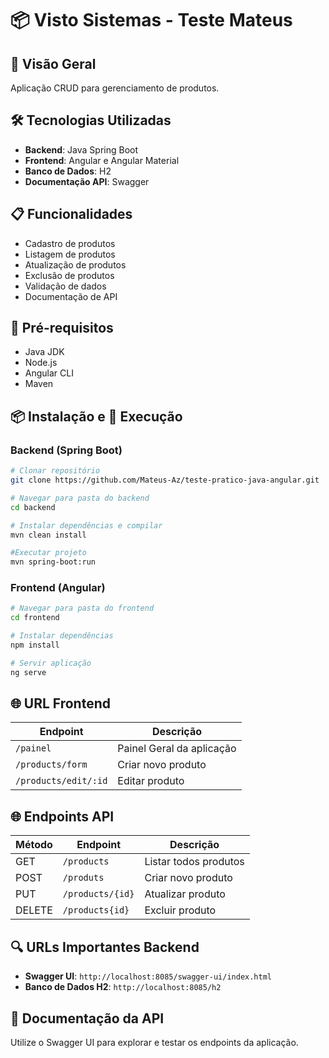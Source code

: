 # 📦 Visto Sistemas - Teste Mateus

## 🚀 Visão Geral
Aplicação CRUD para gerenciamento de produtos.

## 🛠️ Tecnologias Utilizadas
- **Backend**: Java Spring Boot
- **Frontend**: Angular e Angular Material
- **Banco de Dados**: H2
- **Documentação API**: Swagger

## 📋 Funcionalidades
- Cadastro de produtos
- Listagem de produtos
- Atualização de produtos
- Exclusão de produtos
- Validação de dados
- Documentação de API

## 🔧 Pré-requisitos
- Java JDK
- Node.js 
- Angular CLI
- Maven

## 📦 Instalação e 🚀 Execução 

### Backend (Spring Boot)
```bash
# Clonar repositório
git clone https://github.com/Mateus-Az/teste-pratico-java-angular.git

# Navegar para pasta do backend
cd backend

# Instalar dependências e compilar
mvn clean install

#Executar projeto
mvn spring-boot:run 
```

### Frontend (Angular)
```bash
# Navegar para pasta do frontend
cd frontend

# Instalar dependências
npm install

# Servir aplicação
ng serve
```

## 🌐 URL Frontend
| Endpoint | Descrição |
|----------|-----------|
|`/painel` | Painel Geral da aplicação |
| `/products/form` | Criar novo produto |
| `/products/edit/:id` | Editar produto |



## 🌐 Endpoints API
| Método | Endpoint | Descrição |
|--------|----------|-----------|
| GET    | `/products` | Listar todos produtos |
| POST   | `/produts` | Criar novo produto |
| PUT    | `/products/{id}` | Atualizar produto |
| DELETE | `/products{id}` | Excluir produto |

## 🔍 URLs Importantes Backend
- **Swagger UI**: `http://localhost:8085/swagger-ui/index.html`
- **Banco de Dados H2**: `http://localhost:8085/h2`

## 📘 Documentação da API
Utilize o Swagger UI para explorar e testar os endpoints da aplicação.

